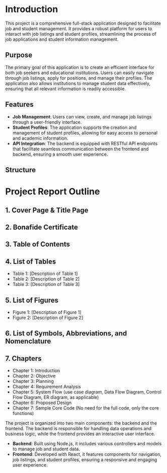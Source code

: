 # Introduction

This project is a comprehensive full-stack application designed to facilitate job and student management. It provides a robust platform for users to interact with job listings and student profiles, streamlining the process of job applications and student information management.

## Purpose

The primary goal of this application is to create an efficient interface for both job seekers and educational institutions. Users can easily navigate through job listings, apply for positions, and manage their profiles. The application also allows institutions to manage student data effectively, ensuring that all relevant information is readily accessible.

## Features

- **Job Management**: Users can view, create, and manage job listings through a user-friendly interface.
- **Student Profiles**: The application supports the creation and management of student profiles, allowing for easy access to personal and academic information.
- **API Integration**: The backend is equipped with RESTful API endpoints that facilitate seamless communication between the frontend and backend, ensuring a smooth user experience.

## Structure

# Project Report Outline

## 1. Cover Page & Title Page

## 2. Bonafide Certificate

## 3. Table of Contents

## 4. List of Tables
- Table 1: [Description of Table 1]
- Table 2: [Description of Table 2]
- Table 3: [Description of Table 3]

## 5. List of Figures
- Figure 1: [Description of Figure 1]
- Figure 2: [Description of Figure 2]

## 6. List of Symbols, Abbreviations, and Nomenclature

## 7. Chapters
- Chapter 1: Introduction
- Chapter 2: Objective
- Chapter 3: Planning
- Chapter 4: Requirement Analysis
- Chapter 5: System Flow (use case diagram, Data Flow Diagram, Control Flow Diagram, ER diagram, as applicable)
- Chapter 6: Proposed Design
- Chapter 7: Sample Core Code (No need for the full code, only the core functions)

The project is organized into two main components: the backend and the frontend. The backend is responsible for handling data operations and business logic, while the frontend provides an interactive user interface.

- **Backend**: Built using Node.js, it includes various controllers and models to manage job and student data.
- **Frontend**: Developed with React, it features components for navigation, job listings, and student profiles, ensuring a responsive and engaging user experience.
